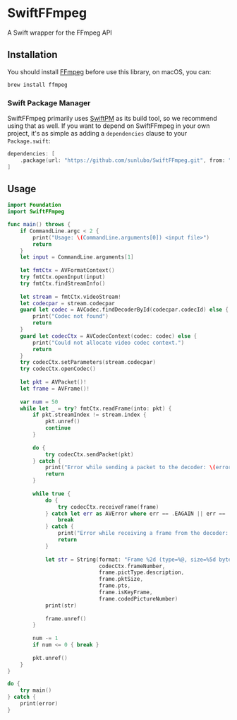 # SwiftFFmpeg

A Swift wrapper for the FFmpeg API

## Installation

You should install [FFmpeg](http://ffmpeg.org/) before use this library, on macOS, you can:

```bash
brew install ffmpeg
```

### Swift Package Manager

SwiftFFmpeg primarily uses [SwiftPM](https://swift.org/package-manager/) as its build tool, so we recommend using that as well. If you want to depend on SwiftFFmpeg in your own project, it's as simple as adding a `dependencies` clause to your `Package.swift`:

```swift
dependencies: [
    .package(url: "https://github.com/sunlubo/SwiftFFmpeg.git", from: "1.0.0")
]
```

## Usage

```swift
import Foundation
import SwiftFFmpeg

func main() throws {
    if CommandLine.argc < 2 {
        print("Usage: \(CommandLine.arguments[0]) <input file>")
        return
    }
    let input = CommandLine.arguments[1]
    
    let fmtCtx = AVFormatContext()
    try fmtCtx.openInput(input)
    try fmtCtx.findStreamInfo()
    
    let stream = fmtCtx.videoStream!
    let codecpar = stream.codecpar
    guard let codec = AVCodec.findDecoderById(codecpar.codecId) else {
        print("Codec not found")
        return
    }
    guard let codecCtx = AVCodecContext(codec: codec) else {
        print("Could not allocate video codec context.")
        return
    }
    try codecCtx.setParameters(stream.codecpar)
    try codecCtx.openCodec()
    
    let pkt = AVPacket()!
    let frame = AVFrame()!
    
    var num = 50
    while let _ = try? fmtCtx.readFrame(into: pkt) {
        if pkt.streamIndex != stream.index {
            pkt.unref()
            continue
        }
        
        do {
            try codecCtx.sendPacket(pkt)
        } catch {
            print("Error while sending a packet to the decoder: \(error)")
            return
        }
        
        while true {
            do {
                try codecCtx.receiveFrame(frame)
            } catch let err as AVError where err == .EAGAIN || err == .EOF {
                break
            } catch {
                print("Error while receiving a frame from the decoder: \(error)")
                return
            }
            
            let str = String(format: "Frame %2d (type=%@, size=%5d bytes) pts %6lld key_frame %d [DTS %2d]",
                             codecCtx.frameNumber,
                             frame.pictType.description,
                             frame.pktSize,
                             frame.pts,
                             frame.isKeyFrame,
                             frame.codedPictureNumber)
            print(str)
            
            frame.unref()
        }
        
        num -= 1
        if num <= 0 { break }
        
        pkt.unref()
    }
}

do {
    try main()
} catch {
    print(error)
}
```
